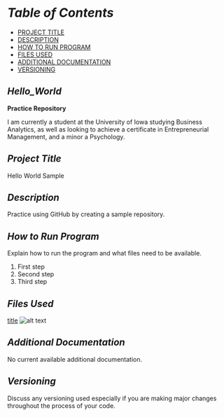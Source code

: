 # *Table of Contents*

- [PROJECT TITLE](#Project-Title)
- [DESCRIPTION](#Description)
- [HOW TO RUN PROGRAM](#How-to-run-program)
- [FILES USED](#files-used)
- [ADDITIONAL DOCUMENTATION](#additional-documentation)
- [VERSIONING](#versioning)

## *Hello_World*
**Practice Repository**

I am currently a student at the University of Iowa studying Business Analytics, as well as looking to achieve a certificate in Entrepreneurial Management, and a minor a Psychology. 

## *Project Title*
Hello World Sample

## *Description*
Practice using GitHub by creating a sample repository.

## *How to Run Program*
Explain how to run the program and what files need to be available.
1. First step
2. Second step
3. Third step

## *Files Used*
[title](https://www.example.com)
![alt text](image.jpg)

## *Additional Documentation*
No current available additional documentation.

## *Versioning*
Discuss any versioning used especially if you are making major changes throughout the process of your code.
